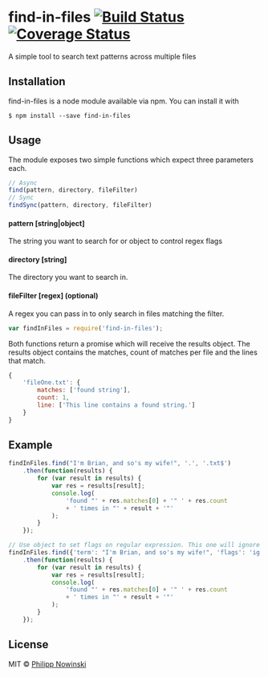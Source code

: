 find-in-files [![Build Status](https://travis-ci.org/kaesetoast/find-in-files.svg?branch=master)](https://travis-ci.org/kaesetoast/find-in-files) [![Coverage Status](https://img.shields.io/coveralls/kaesetoast/find-in-files.svg)](https://coveralls.io/r/kaesetoast/find-in-files)
=============

A simple tool to search text patterns across multiple files

## Installation
find-in-files is a node module available via npm. You can install it with
```
$ npm install --save find-in-files
```

## Usage
The module exposes two simple functions which expect three parameters each.

```JavaScript
// Async
find(pattern, directory, fileFilter)
// Sync
findSync(pattern, directory, fileFilter)
```

#### pattern [string|object]
The string you want to search for or object to control regex flags

#### directory [string]
The directory you want to search in.

#### fileFilter [regex] \(optional)
A regex you can pass in to only search in files matching the filter.

```JavaScript
var findInFiles = require('find-in-files');
```

Both functions return a promise which will receive the results object. The results object contains the matches, count of matches per file and the lines that match.

```JavaScript
{
    'fileOne.txt': {
        matches: ['found string'],
        count: 1,
        line: ['This line contains a found string.']
    }
}
```

## Example

```JavaScript
findInFiles.find("I'm Brian, and so's my wife!", '.', '.txt$')
    .then(function(results) {
        for (var result in results) {
            var res = results[result];
            console.log(
                'found "' + res.matches[0] + '" ' + res.count
                + ' times in "' + result + '"'
            );
        }
    });
```

```JavaScript
// Use object to set flags on regular expression. This one will ignore case.
findInFiles.find({'term': "I'm Brian, and so's my wife!", 'flags': 'ig'}, '.', '.txt$')
    .then(function(results) {
        for (var result in results) {
            var res = results[result];
            console.log(
                'found "' + res.matches[0] + '" ' + res.count
                + ' times in "' + result + '"'
            );
        }
    });
```

## License

MIT © [Philipp Nowinski](http://philippnowinski.de)
